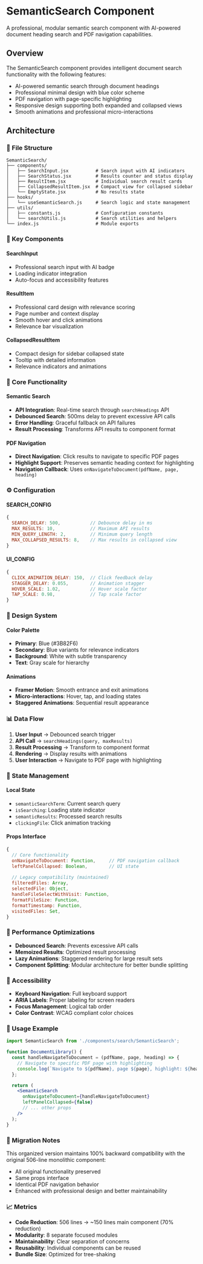 # SemanticSearch Component

A professional, modular semantic search component with AI-powered document heading search and PDF navigation capabilities.

## Overview

The SemanticSearch component provides intelligent document search functionality with the following features:
- AI-powered semantic search through document headings
- Professional minimal design with blue color scheme
- PDF navigation with page-specific highlighting
- Responsive design supporting both expanded and collapsed views
- Smooth animations and professional micro-interactions

## Architecture

### 📁 File Structure
```
SemanticSearch/
├── components/
│   ├── SearchInput.jsx          # Search input with AI indicators
│   ├── SearchStatus.jsx         # Results counter and status display
│   ├── ResultItem.jsx           # Individual search result cards
│   ├── CollapsedResultItem.jsx  # Compact view for collapsed sidebar
│   └── EmptyState.jsx           # No results state
├── hooks/
│   └── useSemanticSearch.js     # Search logic and state management
├── utils/
│   ├── constants.js             # Configuration constants
│   └── searchUtils.js           # Search utilities and helpers
└── index.js                     # Module exports
```

### 🔧 Key Components

#### SearchInput
- Professional search input with AI badge
- Loading indicator integration
- Auto-focus and accessibility features

#### ResultItem
- Professional card design with relevance scoring
- Page number and context display
- Smooth hover and click animations
- Relevance bar visualization

#### CollapsedResultItem
- Compact design for sidebar collapsed state
- Tooltip with detailed information
- Relevance indicators and animations

### 🎯 Core Functionality

#### Semantic Search
- **API Integration**: Real-time search through `searchHeadings` API
- **Debounced Search**: 500ms delay to prevent excessive API calls
- **Error Handling**: Graceful fallback on API failures
- **Result Processing**: Transforms API results to component format

#### PDF Navigation
- **Direct Navigation**: Click results to navigate to specific PDF pages
- **Highlight Support**: Preserves semantic heading context for highlighting
- **Navigation Callback**: Uses `onNavigateToDocument(pdfName, page, heading)`

### ⚙️ Configuration

#### SEARCH_CONFIG
```javascript
{
  SEARCH_DELAY: 500,           // Debounce delay in ms
  MAX_RESULTS: 10,             // Maximum API results
  MIN_QUERY_LENGTH: 2,         // Minimum query length
  MAX_COLLAPSED_RESULTS: 8,    // Max results in collapsed view
}
```

#### UI_CONFIG
```javascript
{
  CLICK_ANIMATION_DELAY: 150,  // Click feedback delay
  STAGGER_DELAY: 0.055,        // Animation stagger
  HOVER_SCALE: 1.02,           // Hover scale factor
  TAP_SCALE: 0.98,             // Tap scale factor
}
```

### 🎨 Design System

#### Color Palette
- **Primary**: Blue (#3B82F6)
- **Secondary**: Blue variants for relevance indicators
- **Background**: White with subtle transparency
- **Text**: Gray scale for hierarchy

#### Animations
- **Framer Motion**: Smooth entrance and exit animations
- **Micro-interactions**: Hover, tap, and loading states
- **Staggered Animations**: Sequential result appearance

### 📊 Data Flow

1. **User Input** → Debounced search trigger
2. **API Call** → `searchHeadings(query, maxResults)`
3. **Result Processing** → Transform to component format
4. **Rendering** → Display results with animations
5. **User Interaction** → Navigate to PDF page with highlighting

### 🔄 State Management

#### Local State
- `semanticSearchTerm`: Current search query
- `isSearching`: Loading state indicator
- `semanticResults`: Processed search results
- `clickingFile`: Click animation tracking

#### Props Interface
```javascript
{
  // Core functionality
  onNavigateToDocument: Function,     // PDF navigation callback
  leftPanelCollapsed: Boolean,        // UI state
  
  // Legacy compatibility (maintained)
  filteredFiles: Array,
  selectedFile: Object,
  handleFileSelectWithVisit: Function,
  formatFileSize: Function,
  formatTimestamp: Function,
  visitedFiles: Set,
}
```

### 🚀 Performance Optimizations

- **Debounced Search**: Prevents excessive API calls
- **Memoized Results**: Optimized result processing
- **Lazy Animations**: Staggered rendering for large result sets
- **Component Splitting**: Modular architecture for better bundle splitting

### 🎯 Accessibility

- **Keyboard Navigation**: Full keyboard support
- **ARIA Labels**: Proper labeling for screen readers
- **Focus Management**: Logical tab order
- **Color Contrast**: WCAG compliant color choices

### 🔧 Usage Example

```jsx
import SemanticSearch from './components/search/SemanticSearch';

function DocumentLibrary() {
  const handleNavigateToDocument = (pdfName, page, heading) => {
    // Navigate to specific PDF page with highlighting
    console.log(`Navigate to ${pdfName}, page ${page}, highlight: ${heading}`);
  };

  return (
    <SemanticSearch
      onNavigateToDocument={handleNavigateToDocument}
      leftPanelCollapsed={false}
      // ... other props
    />
  );
}
```

### 🔄 Migration Notes

This organized version maintains 100% backward compatibility with the original 506-line monolithic component:
- All original functionality preserved
- Same props interface
- Identical PDF navigation behavior
- Enhanced with professional design and better maintainability

### 📈 Metrics

- **Code Reduction**: 506 lines → ~150 lines main component (70% reduction)
- **Modularity**: 8 separate focused modules
- **Maintainability**: Clear separation of concerns
- **Reusability**: Individual components can be reused
- **Bundle Size**: Optimized for tree-shaking

